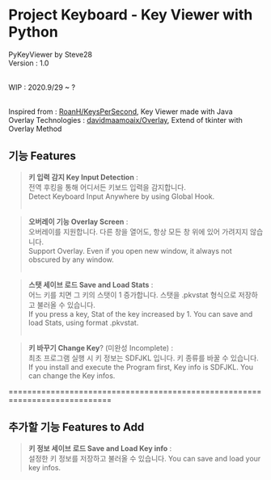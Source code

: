 # Project Keyboard - Key Viewer with Python
PyKeyViewer by Steve28 <br>
Version : 1.0 <br><br>

WIP : 2020.9/29 ~ ? <br><br>

Inspired from : [RoanH/KeysPerSecond](https://github.com/RoanH/KeysPerSecond), Key Viewer made with Java <br>
Overlay Technologies : [davidmaamoaix/Overlay](https://github.com/davidmaamoaix/Overlay), Extend of tkinter with Overlay Method<br>

## 기능 Features
> **키 입력 감지 Key Input Detection** : <br>
전역 후킹을 통해 어디서든 키보드 입력을 감지합니다.<br>
Detect Keyboard Input Anywhere by using Global Hook.<br><br>

> **오버레이 기능 Overlay Screen** : <br>
오버레이를 지원합니다. 다른 창을 열어도, 항상 모든 창 위에 있어 가려지지 않습니다.<br>
Support Overlay. Even if you open new window, it always not obscured by any window.<br><br>

> **스탯 세이브 로드 Save and Load Stats** : <br>
어느 키를 치면 그 키의 스탯이 1 증가합니다. 스탯을 .pkvstat 형식으로 저장하고 불러올 수 있습니다.<br>
If you press a key, Stat of the key increased by 1. You can save and load Stats, using format .pkvstat.<br><br>

> **키 바꾸기 Change Key**? (미완성 Incomplete) : <br>
최초 프로그램 실행 시 키 정보는 SDFJKL 입니다. 키 종류를 바꿀 수 있습니다.
If you install and execute the Program first, Key info is SDFJKL. You can change the Key infos.<br>

============================================================================

## 추가할 기능 Features to Add
> **키 정보 세이브 로드 Save and Load Key info** : <br>
설정한 키 정보를 저장하고 불러올 수 있습니다.
You can save and load your key infos.
